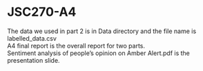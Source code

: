 # JSC270-A4

The data we used in part 2 is in Data directory and the file name is labelled_data.csv<br>
A4 final report is the overall report for two parts.<br>
Sentiment analysis of people’s opinion on Amber Alert.pdf is the presentation slide.
